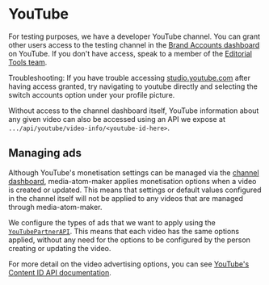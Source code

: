 # YouTube

For testing purposes, we have a developer YouTube channel. You can grant other users access to the testing channel in the [Brand Accounts dashboard](https://myaccount.google.com/brandaccounts) on YouTube. If you don't have access, speak to a member of the [Editorial Tools team](https://github.com/orgs/guardian/teams/digital-cms/members).

Troubleshooting: If you have trouble accessing [studio.youtube.com](studio.youtube.com) after having access granted, try navigating to youtube directly and selecting the switch accounts option under your profile picture. 

Without access to the channel dashboard itself, YouTube information about any given video can also be accessed using an API we expose at `.../api/youtube/video-info/<youtube-id-here>`.

## Managing ads

Although YouTube's monetisation settings can be managed via the [channel dashboard](https://studio.youtube.com), media-atom-maker applies monetisation options when a video is created or updated. This means that settings or default values configured in the channel itself will not be applied to any videos that are managed through media-atom-maker.

We configure the types of ads that we want to apply using the [`YouTubePartnerAPI`](https://github.com/guardian/media-atom-maker/blob/2d2c21f29514f9126cf6a51aa6b9348ead4056b8/common/src/main/scala/com/gu/media/youtube/YouTubePartnerApi.scala#L176). This means that each video has the same options applied, without any need for the options to be configured by the person creating or updating the video.

For more detail on the video advertising options, you can see [YouTube's Content ID API documentation](https://developers.google.com/youtube/partner/docs/v1/videoAdvertisingOptions#properties).
